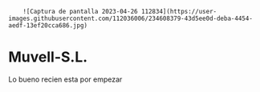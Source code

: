         ![Captura de pantalla 2023-04-26 112834](https://user-images.githubusercontent.com/112036006/234608379-43d5ee0d-deba-4454-aedf-13ef20cca686.jpg)
# Muvell-S.L.
Lo bueno recien esta por empezar 
